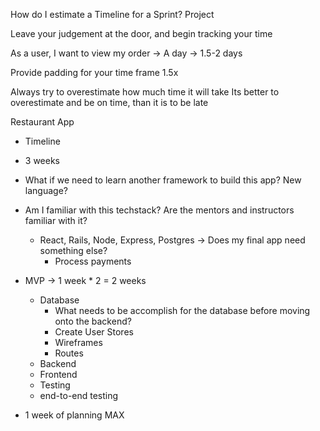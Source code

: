 How do I estimate a Timeline for a Sprint? Project

Leave your judgement at the door, and begin tracking your time


As a user, I want to view my order
-> A day -> 1.5-2 days

Provide padding for your time frame 1.5x

Always try to overestimate how much time it will take
Its better to overestimate and be on time, than it is to be late


Restaurant App
- Timeline
- 3 weeks

- What if we need to learn another framework to build this app? New language?
- Am I familiar with this techstack? Are the mentors and instructors familiar with it?
    - React, Rails, Node, Express, Postgres
    -> Does my final app need something else?
        - Process payments
- MVP -> 1 week * 2 = 2 weeks
    - Database
        - What needs to be accomplish for the database before moving onto the backend?
         - Create User Stores
         - Wireframes
         - Routes
    - Backend
    - Frontend
    - Testing
     - end-to-end testing
- 1 week of planning MAX